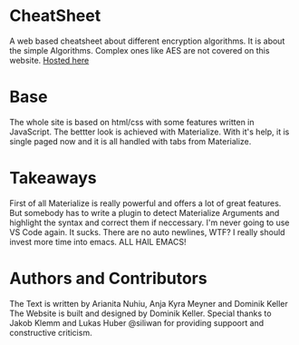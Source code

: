 # CheatSheet
A web based cheatsheet about different encryption algorithms. It is about the simple Algorithms. Complex ones like AES are not covered on this website.
[Hosted here](https://domse007.github.io/CheatSheet/ "Hosted here")

# Base
The whole site is based on html/css with some features written in JavaScript.
The bettter look is achieved with Materialize. With it's help, it is single paged now and it is all handled with tabs from Materialize. 

# Takeaways 
First of all Materialize is really powerful and offers a lot of great features. But somebody has to write a plugin to detect Materialize Arguments and highlight the syntax and correct them if neccessary.
I'm never going to use VS Code again. It sucks. There are no auto newlines, WTF? I really should invest more time into emacs. ALL HAIL EMACS!

# Authors and Contributors
The Text is written by Arianita Nuhiu, Anja Kyra Meyner and Dominik Keller
The Website is built and designed by Dominik Keller. Special thanks to Jakob Klemm and Lukas Huber @siliwan for providing suppoort and constructive criticism. 
